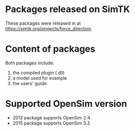 # Packages released on SimTK

These packages were released in at https://simtk.org/projects/force_direction.

# Content of packages

Both packages include:

1. the compiled plugin (.dll)
2. a model used for example
3. the users' guide.

# Supported OpenSim version

* 2012 package supports OpenSim 2.4
* 2015 package supports OpenSim 3.3
